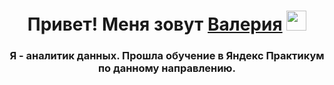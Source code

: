 <h1 align="center">Привет! Меня зовут <a href="https://daniilshat.ru/" target="_blank">Валерия</a> 
<img src="https://github.com/blackcater/blackcater/raw/main/images/Hi.gif" height="32"/></h1>
<h3 align="center"> Я - аналитик данных. Прошла обучение в Яндекс Практикум по данному направлению.</h3>
